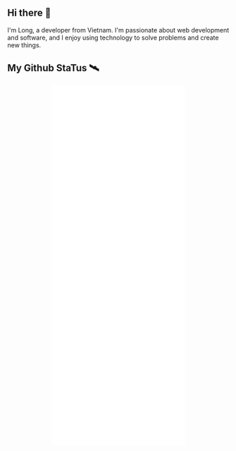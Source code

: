 ## Hi there 👋
I'm Long, a developer from Vietnam. I'm passionate about web development and software, and I enjoy using technology to solve problems and create new things.
## My Github StaTus 🛰
<p align="center">
<img src="/github-metrics.svg" width="60%" alt="">
</p>


<!-- ily tm -->

